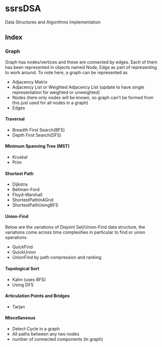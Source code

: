 # ssrsDSA
Data Structures and Algorithms Implementation

## Index
### Graph
Graph has nodes/vertices and these are connected by edges. Each of them has been represented in objects named Node, Edge as part of representing to work around.
To note here, a graph can be represented as
* Adjacency Matrix
* Adjacency List or Weighted Adjacency List (update to have single representation for weighted or unweighted)
* Nodes (here only nodes will be known, so graph can't be formed from this just used for all nodes in a graph)
* Edges

#### Traversal
* Breadth First Search(BFS)
* Depth First Search(DFS)

#### Minimum Spanning Tree (MST)
* Kruskal
* Prim

#### Shortest Path
* Dijkstra
* Bellman-Ford
* Floyd-Warshall
* ShortestPathInAGrid
* ShortestPathUsingBFS

#### Union-Find 
Below are the variations of Disjoint Set/Union-Find data structure, the variations come across time complexities in particular to find or union operations
* QuickFind
* QuickUnion
* UnionFind by path compression and ranking

#### Topological Sort
* Kahn (uses BFS)
* Using DFS

#### Articulation Points and Bridges
* Tarjan
  
#### Miscellaneous 
* Detect Cycle in a graph
* All paths between any two nodes
* number of connected components (in graph)
